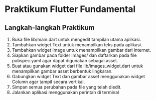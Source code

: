 # Praktikum Flutter Fundamental

## Langkah-langkah Praktikum

1. Buka file lib/main.dart untuk mengedit tampilan utama aplikasi.
2. Tambahkan widget Text untuk menampilkan teks pada aplikasi.
3. Tambahkan widget Image untuk menampilkan gambar dari internet.
4. Siapkan gambar pada folder images/ dan daftarkan pada file pubspec.yaml agar dapat digunakan sebagai asset.
5. Buat atau gunakan widget dari file lib/images_widget.dart untuk menampilkan gambar asset berbentuk lingkaran.
6. Gabungkan widget Text dan gambar asset menggunakan widget Column agar tampil secara vertikal.
7. Simpan semua perubahan pada file yang telah diedit.
8. Jalankan aplikasi menggunakan perintah di terminal

